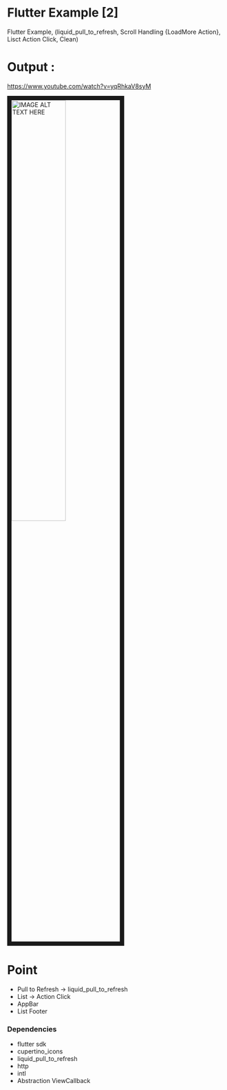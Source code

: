 # Flutter Example [2]
Flutter Example, (liquid_pull_to_refresh, Scroll Handling {LoadMore Action}, Lisct Action Click, Clean)


# Output : 

https://www.youtube.com/watch?v=yqRhkaV8syM

<a href="https://www.youtube.com/embed/zBGmVRNHBCo" target="_blank"><img src="https://img.youtube.com/vi/yqRhkaV8syM/maxresdefault.jpg" 
alt="IMAGE ALT TEXT HERE" width="50%" height="50%" border="10" /></a>
 
 
# Point
- Pull to Refresh -> liquid_pull_to_refresh
- List -> Action Click
- AppBar
- List Footer 

 
### Dependencies
- flutter sdk
- cupertino_icons
- liquid_pull_to_refresh
- http
- intl
- Abstraction ViewCallback 
 
